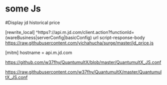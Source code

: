 # some Js
#Display jd historical price

[rewrite_local]
^https?://api\.m\.jd\.com/client\.action\?functionId=(wareBusiness|serverConfig|basicConfig) url script-response-body https://raw.githubusercontent.com/yichahucha/surge/master/jd_price.js

[mitm]
hostname = api.m.jd.com


https://github.com/w37fhy/QuantumultX/blob/master/QuantumultX_JS.conf

https://raw.githubusercontent.com/w37fhy/QuantumultX/master/QuantumultX_JS.conf
